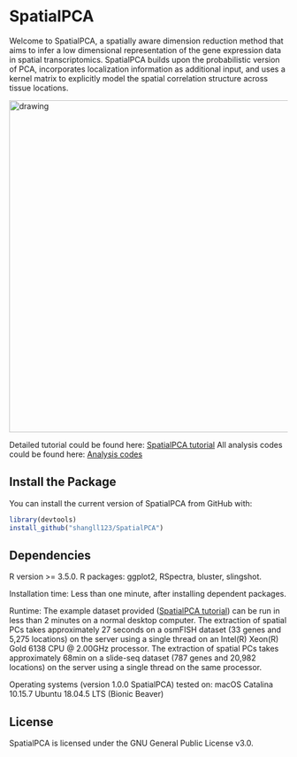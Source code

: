 # **SpatialPCA** 
Welcome to SpatialPCA, a spatially aware dimension reduction method that aims to infer a low dimensional representation of the gene expression data in spatial transcriptomics. SpatialPCA builds upon the probabilistic version of PCA, incorporates localization information as additional input, and uses a kernel matrix to explicitly model the spatial correlation structure across tissue locations. 

<img align="top" src="https://raw.githubusercontent.com/shangll123/shangll123.github.io/master/images/SpatialPCA_Figure1.png" alt="drawing" width="600"/>

Detailed tutorial could be found here: [SpatialPCA tutorial](http://lulushang.org/SpatialPCA.html)
All analysis codes could be found here: [Analysis codes](http://lulushang.org/docs/Projects/SpatialPCA)

## Install the Package
You can install the current version of SpatialPCA from GitHub with:
```r
library(devtools)
install_github("shangll123/SpatialPCA")
```

## Dependencies
R version >= 3.5.0.
R packages: ggplot2, RSpectra, bluster, slingshot.

Installation time: Less than one minute, after installing dependent packages. 

Runtime: The example dataset provided ([SpatialPCA tutorial](http://lulushang.org/SpatialPCA.html)) can be run in less than 2 minutes on a normal desktop computer. The extraction of spatial PCs takes approximately 27 seconds on a osmFISH dataset (33 genes and 5,275 locations) on the server using a single thread on an Intel(R) Xeon(R) Gold 6138 CPU @ 2.00GHz processor. The extraction of spatial PCs takes approximately 68min on a slide-seq dataset (787 genes and 20,982 locations) on the server using a single thread on the same processor.

Operating systems (version 1.0.0 SpatialPCA) tested on:
macOS Catalina 10.15.7
Ubuntu 18.04.5 LTS (Bionic Beaver)

## License

SpatialPCA is licensed under the GNU General Public License v3.0.
